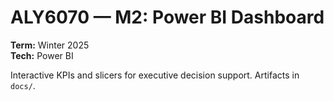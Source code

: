 # ALY6070 — M2: Power BI Dashboard
**Term:** Winter 2025  
**Tech:** Power BI

Interactive KPIs and slicers for executive decision support. Artifacts in `docs/`.
